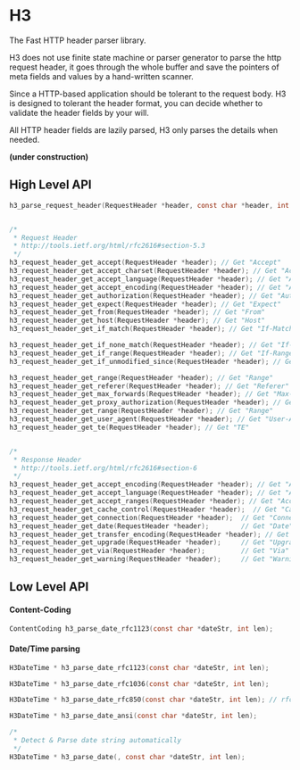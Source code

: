 H3
========

The Fast HTTP header parser library.

H3 does not use finite state machine or parser generator to parse the http request header, it goes through the whole buffer and save the pointers of meta fields and values by a hand-written scanner.

Since a HTTP-based application should be tolerant to the request body. H3 is designed to tolerant the header format, you can decide whether to validate the header fields by your will.

All HTTP header fields are lazily parsed, H3 only parses the details when needed.


**(under construction)**


High Level API
----------------------

```c
h3_parse_request_header(RequestHeader *header, const char *header, int len);


/*
 * Request Header
 * http://tools.ietf.org/html/rfc2616#section-5.3
 */
h3_request_header_get_accept(RequestHeader *header); // Get "Accept"
h3_request_header_get_accept_charset(RequestHeader *header); // Get "Accept-Charset"
h3_request_header_get_accept_language(RequestHeader *header); // Get "Accept-Language"
h3_request_header_get_accept_encoding(RequestHeader *header); // Get "Accept-Encoding"
h3_request_header_get_authorization(RequestHeader *header); // Get "Authorization"
h3_request_header_get_expect(RequestHeader *header); // Get "Expect"
h3_request_header_get_from(RequestHeader *header); // Get "From"
h3_request_header_get_host(RequestHeader *header); // Get "Host"
h3_request_header_get_if_match(RequestHeader *header); // Get "If-Match"

h3_request_header_get_if_none_match(RequestHeader *header); // Get "If-None-Match"
h3_request_header_get_if_range(RequestHeader *header); // Get "If-Range"
h3_request_header_get_if_unmodified_since(RequestHeader *header); // Get "If-Unmodified-Since"

h3_request_header_get_range(RequestHeader *header); // Get "Range"
h3_request_header_get_referer(RequestHeader *header); // Get "Referer"
h3_request_header_get_max_forwards(RequestHeader *header); // Get "Max-Forwards"
h3_request_header_get_proxy_authorization(RequestHeader *header); // Get "Proxy-Authorization"
h3_request_header_get_range(RequestHeader *header); // Get "Range"
h3_request_header_get_user_agent(RequestHeader *header); // Get "User-Agent"
h3_request_header_get_te(RequestHeader *header); // Get "TE"


/* 
 * Response Header
 * http://tools.ietf.org/html/rfc2616#section-6
 */
h3_request_header_get_accept_encoding(RequestHeader *header); // Get "Accept-Encoding"
h3_request_header_get_accept_language(RequestHeader *header); // Get "Accept-Language"
h3_request_header_get_accept_ranges(RequestHeader *header); // Get "Accept-Ranges"
h3_request_header_get_cache_control(RequestHeader *header);  // Get "Cache-Control"
h3_request_header_get_connection(RequestHeader *header);  // Get "Connection"
h3_request_header_get_date(RequestHeader *header);        // Get "Date"
h3_request_header_get_transfer_encoding(RequestHeader *header); // Get "Transfer-Encoding"
h3_request_header_get_upgrade(RequestHeader *header);     // Get "Upgrade"
h3_request_header_get_via(RequestHeader *header);         // Get "Via"
h3_request_header_get_warning(RequestHeader *header);     // Get "Warning"
```

Low Level API
---------------------


#### Content-Coding

```c
ContentCoding h3_parse_date_rfc1123(const char *dateStr, int len);
```

#### Date/Time parsing

```c
H3DateTime * h3_parse_date_rfc1123(const char *dateStr, int len);

H3DateTime * h3_parse_date_rfc1036(const char *dateStr, int len);

H3DateTime * h3_parse_date_rfc850(const char *dateStr, int len); // rfc850 date format is replaced by rfc1036

H3DateTime * h3_parse_date_ansi(const char *dateStr, int len);

/*
 * Detect & Parse date string automatically
 */
H3DateTime * h3_parse_date(, const char *dateStr, int len);
```


